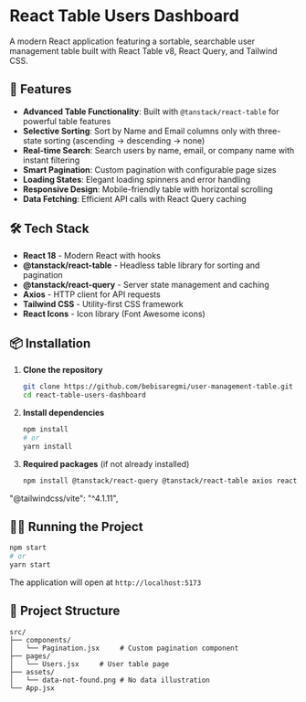 # React Table Users Dashboard

A modern React application featuring a sortable, searchable user management table built with React Table v8, React Query, and Tailwind CSS.

## 🚀 Features

- **Advanced Table Functionality**: Built with `@tanstack/react-table` for powerful table features
- **Selective Sorting**: Sort by Name and Email columns only with three-state sorting (ascending → descending → none)
- **Real-time Search**: Search users by name, email, or company name with instant filtering
- **Smart Pagination**: Custom pagination with configurable page sizes
- **Loading States**: Elegant loading spinners and error handling
- **Responsive Design**: Mobile-friendly table with horizontal scrolling
- **Data Fetching**: Efficient API calls with React Query caching

## 🛠️ Tech Stack

- **React 18** - Modern React with hooks
- **@tanstack/react-table** - Headless table library for sorting and pagination
- **@tanstack/react-query** - Server state management and caching
- **Axios** - HTTP client for API requests
- **Tailwind CSS** - Utility-first CSS framework
- **React Icons** - Icon library (Font Awesome icons)

## 📦 Installation

1. **Clone the repository**
   ```bash
   git clone https://github.com/bebisaregmi/user-management-table.git
   cd react-table-users-dashboard
   ```

2. **Install dependencies**
   ```bash
   npm install
   # or
   yarn install
   ```

3. **Required packages** (if not already installed)
   ```bash
   npm install @tanstack/react-query @tanstack/react-table axios react-icons react-router-dom
   ```
 "@tailwindcss/vite": "^4.1.11",
    
## 🏃‍♂️ Running the Project

```bash
npm start
# or
yarn start
```

The application will open at `http://localhost:5173`

## 📁 Project Structure

```
src/
├── components/
│   └── Pagination.jsx     # Custom pagination component
├── pages/
│   └── Users.jsx     # User table page
├── assets/
│   └── data-not-found.png # No data illustration
└── App.jsx
```